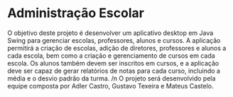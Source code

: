 # Administração Escolar
 O objetivo deste projeto é desenvolver um aplicativo desktop em Java Swing
para gerenciar escolas, professores, alunos e cursos. A aplicação permitirá a
criação de escolas, adição de diretores, professores e alunos a cada escola,
bem como a criação e gerenciamento de cursos em cada escola. Os alunos
também devem ser inscritos em cursos, e a aplicação deve ser capaz de gerar
relatórios de notas para cada curso, incluindo a média e o desvio padrão da
turma.
/n O projeto será desenvolvido pela equipe composta por Adler Castro, Gustavo Texeira e Mateus Castelo.
